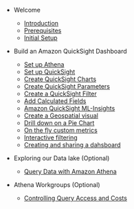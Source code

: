 - Welcome

  - [Introduction](init.md)
  - [Prerequisites](1-welcome/2-prerequisites.md)
  - [Initial Setup](1-welcome/3-initial-setup.md)
  
- Build an Amazon QuickSight Dashboard

  - [Set up Athena](3-quicksight/0-setup-athena.md)
  - [Set up QuickSight](3-quicksight/1-setup.md)
  - [Create QuickSight Charts](3-quicksight/2-create-charts.md)
  - [Create QuickSight Parameters](3-quicksight/3-create-paremeters.md)
  - [Create a QuickSight Filter](3-quicksight/4-create-filter.md)
  - [Add Calculated Fields](3-quicksight/5-add-calculated-fields.md)
  - [Amazon QuickSight ML-Insights](3-quicksight/6-ml-insights.md)
  - [Create a Geospatial visual](3-quicksight/7-create-geospatial-visual.md)
  - [Drill down on a Pie Chart](3-quicksight/8-drill-down-pi-chart.md)
  - [On the fly custom metrics](3-quicksight/9-on-the-fly-custom-metrics.md)
  - [Interactive filtering](3-quicksight/10-interfactive-filtering.md)
  - [Creating and sharing a dahsboard](3-quicksight/11-sharing-dashboard.md)

- Exploring our Data lake (Optional)

  - [Query Data with Amazon Athena](2-athena/1-query-data.md)

- Athena Workgroups (Optional)

  - [Controlling Query Access and Costs](4-bonus/1-athena-workgroups.md)